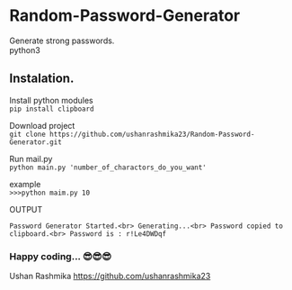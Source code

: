 # Random-Password-Generator
Generate strong passwords.<br>
python3
## Instalation.

Install python modules <br>
`pip install clipboard`

Download project <br>
`git clone https://github.com/ushanrashmika23/Random-Password-Generator.git`

Run mail.py <br>
`python main.py 'number_of_charactors_do_you_want'`

example <br>
`>>>python maim.py 10`

OUTPUT

`Password Generator Started.<br>
Generating...<br>
Password copied to clipboard.<br>
Password is : r!Le4DWDqf `

### Happy coding... 😎😎😎
Ushan Rashmika
https://github.com/ushanrashmika23
